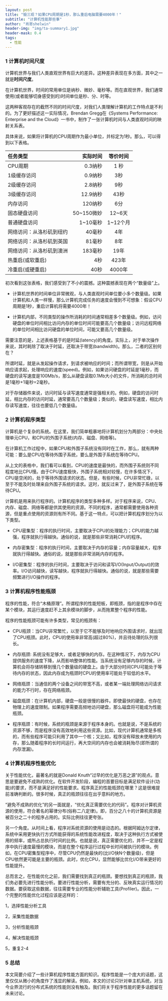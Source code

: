 ```yaml
---
layout: post
title: "毁三观？如果CPU周期是1秒，那么重启电脑需要4000年！"
subtitle: "计算机性能那些事"
author: "肖哥shelwin"
header-img: "img/ta-summary1.jpg"
header-mask: 0.4
tags:
  - 性能
---
```


### 1 计算机时间尺度
计算机世界与我们人类直观世界有巨大的差异。这种差异表现在多方面，其中之一就是**时间尺度**。

在计算机世界，时间的常用单位是纳秒、微妙、毫秒等。而在直观世界，我们通常使用(或者能够切身感受到的)时间单位是秒、分、时等。

这两种客观存在的截然不同的时间尺度，对我们人类理解计算机的工作特点是不利的。为了更好描述这一实际情况，Brendan Gregg在《Systems Performance: Enterprise and the Cloud》一书中，制作了一张计算机时间与人类直观时间的映射关系表。

具体来说，如果将计算机的CPU周期作为最小单位，并标定为1秒。那么，可以得到以下表格。

| 任务类型      |    实际时间 | 等价时间  |
| :-------- | --------:| :--: |
| CPU周期  | 0.3纳秒 | 1 秒   |
| 1级缓存访问   |   0.9纳秒 |  3秒  |
| 2级缓存访问      |    2.8纳秒 | 9秒  |
| 3级缓存访问     |    12.9纳秒 | 43秒  |
| 内存访问     |    120纳秒 | 6分  |
| 固态硬盘访问     |    50~150微妙 | 12~6天 |
| 普通硬盘访问      |    1~10毫秒| 1~12个月  |
| 网络访问：从洛杉矶到纽约     |    40毫秒 | 4年 |
|网络访问：从洛杉矶到英国     |    81毫秒| 8年  |
| 网络访问：从洛杉矶到澳洲     |   183毫秒 | 19年 |
| 热重启(或软重启)      |   4秒| 423年  |
| 冷重启(或硬重启) | 40秒 | 4000年


初次看到这张表格，我们感受到了不小的震撼。这种震撼表现在两个“数量级”上。

- 计算机世界的时间单位非常微观，与人类直观时间单位要小多个数量级。如果计算机和人类一样慢，那么计算机完成任务的速度会慢到不可想象：假设CPU周期是1秒，重启计算机将需要4000年！

- 计算机内部，不同类型的操作所消耗的时间通常相差多个数量级。例如，访问硬盘的单位时间相比访问内存的单位时间可能要高几个数量级；访问远程网络的单位时间相比访问硬盘的单位时间，可能又要高几个数量级。

需要注意的是，上述表格基于的是时延(latency)的角度。实际上，对于单次操作来说，其时耗除了取决于时延，还取决于带宽(bandwidth)。那么，二者的区别何在？

所谓时延，就是从发起操作请求，到请求被响应的时间；而所谓带宽，则是从开始响应请求起，处理响应的速度(speed)。例如，如果访问硬盘的时延是1毫秒，而硬盘的读写速度是100Mb/s，那么从硬盘读取0.1Mb大小的文件，所消耗的总时间是1毫秒+1毫秒=2毫秒。

对于存储器件来说，访问时延与读写速度通常是强相关的。例如，硬盘的访问时延，相比内存的访问时延，通常要高几个数量级；类似的，硬盘读写速度，相比内存读写速度，往往也要低几个数量级。


### 2 计算机程序类型
计算机是个复杂的系统。在这里，我们简单粗暴地将计算机划分为两部分：中央处理单元CPU，和CPU的外围子系统(内存、磁盘、网络等)。

在计算机工作过程中，如果CPU和外围子系统没有同时在工作，那么，就有两种可能：要么是CPU在等待外围子系统，要么是外围子系统在等待CPU。

从上文的表格中，我们看可以看到，CPU的速度是最快的，而外围子系统则不同程度地比CPU慢。由于CPU速度极快，外围子系统相对较慢，在许多情况下，CPU是空闲的，处于等待外围请求的状态。但是，有些时候，CPU非常忙碌，以至于不能及时处理来自外围子系统的请求。这时，就反过来了，是外围子系统在等待CPU。

计算机是用来执行程序的。计算机程序的类型多种多样。对于程序来说，CPU、内存、磁盘、网络等都是供其使用的资源。不同的程序，通常都需要使用各种资源，但是重点使用的资源则有所不同。基于这一特点，可以把计算机程序划分为以下类型。

- CPU密集型：程序的执行时间，主要取决于CPU的处理能力；CPU的能力越强，程序就执行得越快。通俗的说，就是那些非常消耗CPU的程序。

- 内存密集型：程序的执行时间，主要取决于内存的容量；内存容量越大，程序就执行得越快。通俗的说，就是那些非常消耗内存的程序。

- I/O密集型：程序的执行时间，主要取决于访问和读写I/O(Input/Output)的效率。I/O访问越快，读写越快，程序就执行得越快。通俗的说，就是那些需要频繁进行I/O操作的程序。

### 3 计算机程序性能瓶颈
程序的性能，符合“木桶原理”。所谓程序的性能短板，即瓶颈，指的是程序中存在某个模块，其运行速度赶不上其余模块的脚步，从而拖累整个程序的性能。

程序的性能瓶颈可能有许多类型，常见的瓶颈有：

- CPU瓶颈：当CPU非常繁忙，以至于它不能够及时地响应外围请求时，就出现了CPU瓶颈。此时，CPU的使用率非常高(超过80%)，并且待处理的队列很长。

- 内存瓶颈: 系统没有足够大，或者足够快的内存。在这种情况下，内存为CPU提供服务的速度下降，从而影响整体的性能。当系统没有足够内存的时候，计算机会将存储转移到慢几个数量级的硬盘上。由于大部分时间CPU可能处于等待内存的状态，因此内存成为瓶颈时CPU的使用率可能处于较低的水平。

- 网络瓶颈：当通信的两个设备之间的带宽不高，或者某一端处理网络访问请求的能力不行时，存在网络瓶颈。

- 磁盘瓶颈：在计算机内部，硬盘一般是很慢的器件。即使最快的硬盘，也存在物理上的速度限制。如果程序需要高频地访问硬盘，那么磁盘将可能成为性能瓶颈。

- 程序瓶颈：有时候，系统的瓶颈是来源于程序本身的。也就是说，不是系统的资源不够，而是程序没有高效地利用这些资源。比如，现代计算机通常是多核的，而有些程序可能只利用了其中一个核；又比如，程序没有释放未使用的内存，那么随着程序的长时间运行，再大空间的内存也会被消耗殆尽(即所谓的内存泄漏)。

### 4 计算机程序性能优化
关于性能优化，最著名的就是Donald Knuth“过早的优化是万恶之源”的观点。意思是要避免不成熟的优化。在软件开发阶段，编程的首要目标是满足软件设计(功能)的要求，而不是满足好的性能要求。程序真正的性能瓶颈在哪里？这是很难提前准确判断的。很多时候，真正的瓶颈往往在出乎意料的地方。

“避免不成熟的优化”的另一面就是，“优化真正需要优化的代码”。程序对计算机资源的使用，符合著名的幂律分布(俗称二八定律)。即，百分之八十的计算机资源是被百分之二十的程序占用的。实际比例往往更夸张。

另一个角度。从时间上看，程序对系统资源的使用是动态的。根据阿姆达尔定律，系统中采用更快执行方式所能获得的系统性能改进程度，取决于这种执行方式被使用的频率，或所占总执行时间的比例。也就是说，真正需要优化的，并不一定是程序中执行速度最慢的模块，而是在整个程序运行过程中长时间被执行的模块。例如，在CPU密集型程序中，尽管CPU仍然是最快的(比I/O快N个数量级)，但是CPU依然更可能是主要的瓶颈。此时，优化CPU，显然能够比优化I/O带来更好的性能提升。



总而言之，在性能优化之前，我们需要找到真正的瓶颈。要想找到真正的瓶颈，我们务必要先进行性能分析。要进行性能分析，需要有充分的、反映真实运行情况的数据。要获取这些数据，往往需要专业的性能分析辅助工具(Profiler)。因此，一个完整的性能优化过程应该是这样的：

1，选择性能分析工具

2，采集性能数据

3，分析性能瓶颈

4，解决性能瓶颈

5，重复2-4

### 5 总结

本文简要介绍了一些计算机程序性能方面的知识。程序性能是一个庞大的话题，这里仅仅从微小的角度作了浅显的解读。例如，本文的讨论只针对单主机系统，对当今业界流行的分布式系统的性能则没有触及。我们将关于程序性能的更多话题留在未来讨论。